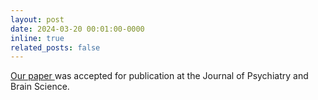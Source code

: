 ```yaml
---
layout: post
date: 2024-03-20 00:01:00-0000
inline: true
related_posts: false
---
```


<a href="https://doi.org/10.20900/jpbs.20240002"> Our paper </a> was accepted for publication at the Journal of Psychiatry and Brain Science.
